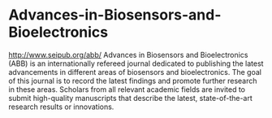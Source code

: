 Advances-in-Biosensors-and-Bioelectronics
=========================================

http://www.seipub.org/abb/
Advances in Biosensors and Bioelectronics (ABB) is an internationally refereed journal dedicated to publishing the latest advancements in different areas of biosensors and bioelectronics. The goal of this journal is to record the latest findings and promote further research in these areas. Scholars from all relevant academic fields are invited to submit high-quality manuscripts that describe the latest, state-of-the-art research results or innovations.
